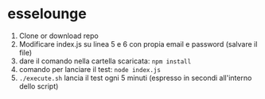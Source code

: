 # esselounge

1. Clone or download repo
2. Modificare index.js su linea 5 e 6 con propia email e password (salvare il file)
3. dare il comando nella cartella scaricata: `npm install`
4. comando per lanciare il test: `node index.js`
5. `./execute.sh` lancia il test ogni 5 minuti (espresso in secondi all'interno dello script)